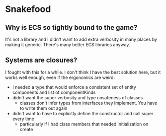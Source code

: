 # Snakefood


## Why is ECS so tightly bound to the game?
It's not a library and I didn't want to add extra verbosity in many places by making it generic.
There's many better ECS libraries anyway.

## Systems are closures?

I fought with this for a while. I don't think I have the best solution here, but it works well enough, even if the ergonomics are weird:

- I needed a type that would enforce a consistent set of entity components and list of componentKinds
- didn't want the super verbosity and type unsafeness of classes
  - classes don't infer types from interfaces they implement. You have to write them out again
- didn't want to have to explicitly define the constructor and call super every time
  - particularly if I had class members that needed initialization on create

